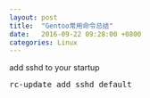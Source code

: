 ```yaml
---
layout: post
title:  "Gentoo常用命令总结"
date:   2016-09-22 09:28:00 +0800
categories: Linux
---
```


add sshd to your startup
<pre>
rc-update add sshd default
</pre>
